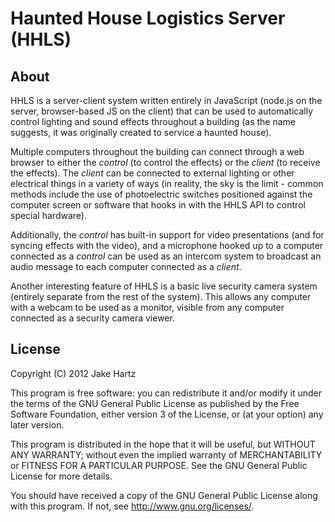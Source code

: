 # Haunted House Logistics Server (HHLS)

## About

HHLS is a server-client system written entirely in JavaScript (node.js on the server, browser-based JS on the client) that can be used to automatically control lighting and sound effects throughout a building (as the name suggests, it was originally created to service a haunted house).

Multiple computers throughout the building can connect through a web browser to either the *control* (to control the effects) or the *client* (to receive the effects). The *client* can be connected to external lighting or other electrical things in a variety of ways (in reality, the sky is the limit - common methods include the use of photoelectric switches positioned against the computer screen or software that hooks in with the HHLS API to control special hardware).

Additionally, the *control* has built-in support for video presentations (and for syncing effects with the video), and a microphone hooked up to a computer connected as a *control* can be used as an intercom system to broadcast an audio message to each computer connected as a *client*.

Another interesting feature of HHLS is a basic live security camera system (entirely separate from the rest of the system). This allows any computer with a webcam to be used as a monitor, visible from any computer connected as a security camera viewer.

## License

Copyright (C) 2012  Jake Hartz

This program is free software: you can redistribute it and/or modify
it under the terms of the GNU General Public License as published by
the Free Software Foundation, either version 3 of the License, or
(at your option) any later version.

This program is distributed in the hope that it will be useful,
but WITHOUT ANY WARRANTY; without even the implied warranty of
MERCHANTABILITY or FITNESS FOR A PARTICULAR PURPOSE.  See the
GNU General Public License for more details.

You should have received a copy of the GNU General Public License
along with this program.  If not, see <http://www.gnu.org/licenses/>.
